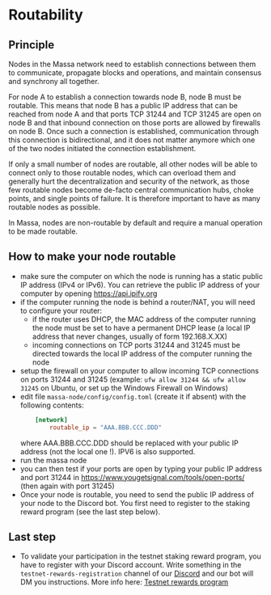 # Routability

## Principle

Nodes in the Massa network need to establish connections between them to
communicate, propagate blocks and operations, and maintain consensus and
synchrony all together.

For node A to establish a connection towards node B, node B must be
routable. This means that node B has a public IP address that can be
reached from node A and that ports TCP 31244 and TCP 31245 are open on
node B and that inbound connection on those ports are allowed by
firewalls on node B. Once such a connection is established,
communication through this connection is bidirectional, and it does not
matter anymore which one of the two nodes initiated the connection
establishment.

If only a small number of nodes are routable, all other nodes will be
able to connect only to those routable nodes, which can overload them
and generally hurt the decentralization and security of the network, as
those few routable nodes become de-facto central communication hubs,
choke points, and single points of failure. It is therefore important to
have as many routable nodes as possible.

In Massa, nodes are non-routable by default and require a manual
operation to be made routable.

## How to make your node routable

-   make sure the computer on which the node is running has a static
    public IP address (IPv4 or IPv6). You can retrieve the public IP
    address of your computer by opening <https://api.ipify.org>
-   if the computer running the node is behind a router/NAT, you will
    need to configure your router:
    -   if the router uses DHCP, the MAC address of the computer running the
        node must be set to have a permanent DHCP lease (a local IP address
        that never changes, usually of form 192.168.X.XX)
    -   incoming connections on TCP ports 31244 and 31245 must be directed
        towards the local IP address of the computer running the node
-   setup the firewall on your computer to allow incoming TCP
    connections on ports 31244 and 31245 (example:
    `ufw allow 31244 && ufw allow 31245` on Ubuntu, or set up the
    Windows Firewall on Windows)
-   edit file `massa-node/config/config.toml` (create it if absent) with the following
    contents:
    ```toml
        [network]
            routable_ip = "AAA.BBB.CCC.DDD"
    ```
    where AAA.BBB.CCC.DDD should be replaced with your public IP address (not
    the local one !). IPV6 is also supported.
-   run the massa node
-   you can then test if your ports are open by typing your public IP
    address and port 31244 in
    <https://www.yougetsignal.com/tools/open-ports/> (then again with
    port 31245)
-   Once your node is routable, you need to send the public IP address of your node to the Discord bot.
    You first need to register to the staking reward program (see the last step below).

## Last step

-   To validate your participation in the testnet staking reward program,
you have to register with your Discord account. Write something in the
`testnet-rewards-registration` channel of our
[Discord](https://discord.com/invite/massa) and our bot will DM you
instructions. More info here: [Testnet rewards program](testnet_rules.md)